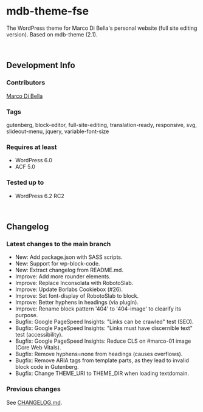 # mdb-theme-fse
The WordPress theme for Marco Di Bella's personal website (full site editing version). Based on mdb-theme (2.1).

<br>

## Development Info

### Contributors 
[Marco Di Bella ](https://github.com/mdibella-dev)

### Tags
gutenberg, block-editor, full-site-editing, translation-ready, responsive, svg, slideout-menu, jquery, variable-font-size

### Requires at least

* WordPress 6.0
* ACF 5.0

### Tested up to

* WordPress 6.2 RC2

<br>

## Changelog

### Latest changes to the main branch

* New: Add package.json with SASS scripts.
* New: Support for wp-block-code.
* New: Extract changelog from README.md.
* Improve: Add more rounder elements.
* Improve: Replace Inconsolata with RobotoSlab.
* Improve: Update Borlabs Cookiebox (#26).
* Improve: Set font-display of RobotoSlab to block.
* Improve: Better hyphens in headings (via plugin).
* Improve: Rename block pattern '404' to '404-image' to clearify its purpose.
* Bugfix: Google PageSpeed Insights: "Links can be crawled" test (SEO).
* Bugfix: Google PageSpeed Insights: "Links must have discernible text" test (accessibility).
* Bugfix: Google PageSpeed Insights: Reduce CLS on #marco-01 image (Core Web Vitals).
* Bugfix: Remove hyphens=none from headings (causes overflows).
* Bugfix: Remove ARIA tags from template parts, as they lead to invalid block code in Gutenberg.
* Bugfix: Change THEME_URI to THEME_DIR when loading textdomain.

### Previous changes

See [CHANGELOG.md](https://github.com/mdibella-dev/mdb-theme-fse/blob/master/CHANGELOG.md).
